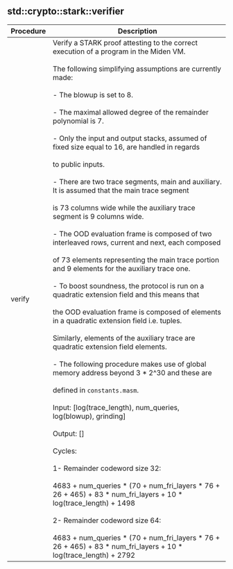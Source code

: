 
## std::crypto::stark::verifier
| Procedure | Description |
| ----------- | ------------- |
| verify | Verify a STARK proof attesting to the correct execution of a program in the Miden VM.<br /><br />The following simplifying assumptions are currently made:<br /><br />- The blowup is set to 8.<br /><br />- The maximal allowed degree of the remainder polynomial is 7.<br /><br />- Only the input and output stacks, assumed of fixed size equal to 16, are handled in regards<br /><br />to public inputs.<br /><br />- There are two trace segments, main and auxiliary. It is assumed that the main trace segment<br /><br />is 73 columns wide while the auxiliary trace segment is 9 columns wide.<br /><br />- The OOD evaluation frame is composed of two interleaved rows, current and next, each composed<br /><br />of 73 elements representing the main trace portion and 9 elements for the auxiliary trace one.<br /><br />- To boost soundness, the protocol is run on a quadratic extension field and this means that<br /><br />the OOD evaluation frame is composed of elements in a quadratic extension field i.e. tuples.<br /><br />Similarly, elements of the auxiliary trace are quadratic extension field elements.<br /><br />- The following procedure makes use of global memory address beyond 3 * 2^30 and these are<br /><br />defined in `constants.masm`.<br /><br />Input: [log(trace_length), num_queries, log(blowup), grinding]<br /><br />Output: []<br /><br />Cycles:<br /><br />1- Remainder codeword size 32:<br /><br />4683 + num_queries * (70 + num_fri_layers * 76 + 26 + 465) + 83 * num_fri_layers + 10 * log(trace_length) + 1498<br /><br />2- Remainder codeword size 64:<br /><br />4683 + num_queries * (70 + num_fri_layers * 76 + 26 + 465) + 83 * num_fri_layers + 10 * log(trace_length) + 2792 |
